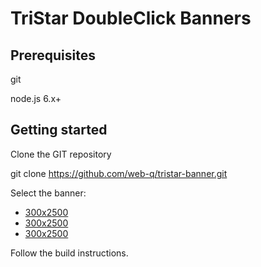 # TriStar DoubleClick Banners

## Prerequisites

git

node.js 6.x+

## Getting started

Clone the GIT repository

git clone https://github.com/web-q/tristar-banner.git

Select the banner:

 + [300x2500](https://github.com/web-q/tristar-banner/tree/master/300x250 "300x250")
 + [300x2500](https://github.com/web-q/tristar-banner/tree/master/300x250 "300x250")
 + [300x2500](https://github.com/web-q/tristar-banner/tree/master/300x250 "300x250")


Follow the build instructions.
